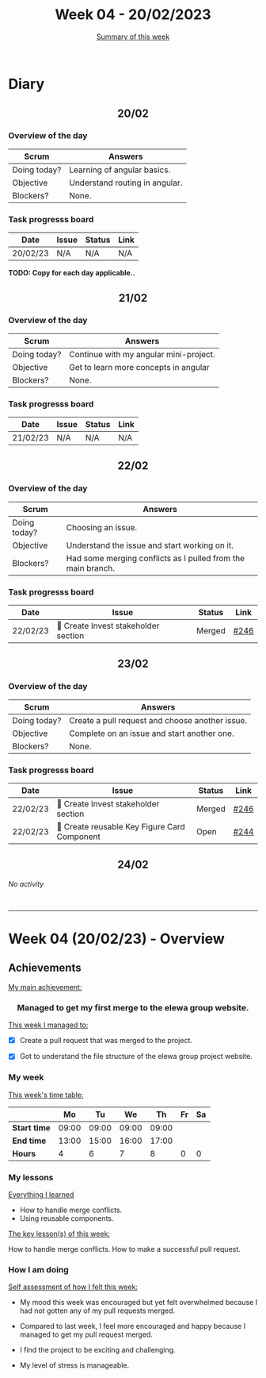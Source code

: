 


<!-- 
  Welcome to your weekly agenda.
  In this agenda, you will note down day to day progress.
-->

<h1 align="center">Week 04 - 20/02/2023</h1>

<p align="center"><a href="#summary">Summary of this week</a></p>

<br/>

<!-- 
  -- SECTION: OVERVIEW
  -- For each day, fill out your diary
  -->

<h1>Diary</h1>

<h2 align="center">20/02</h2>

### Overview of the day

<!-- Fill out the daily scrum table 
  -- Doing today? - What are you working on today?
  -- Objective?   - What do you hope to achieve today?
  -- Blockers?    - Any blockers? Anywhere you need help?
-->

| Scrum	       | Answers 	| 
|----------	   |-------	  |
| Doing today? | Learning of angular basics.         |
| Objective    | Understand routing in angular.         |
| Blockers?    | None.         |

### Task progresss board

<!-- List all the tasks and bounties in progress this week -->

| Date     	| Issue 	| Status 	| Link 	|
|----------	|-------	|--------	|------	|
| 20/02/23 	| N/A  | N/A | N/A |


**TODO: Copy for each day applicable..**

<h2 align="center">21/02</h2>

### Overview of the day

<!-- Fill out the daily scrum table 
  -- Doing today? - What are you working on today?
  -- Objective?   - What do you hope to achieve today?
  -- Blockers?    - Any blockers? Anywhere you need help?
-->

| Scrum	       | Answers 	| 
|----------	   |-------	  |
| Doing today? | Continue with my angular mini-project.         |
| Objective    | Get to learn more concepts in angular         |
| Blockers?    | None.         |

### Task progresss board

<!-- List all the tasks and bounties in progress this week -->

| Date     	| Issue 	| Status 	| Link 	|
|----------	|-------	|--------	|------	|
| 21/02/23 	| N/A  | N/A | N/A |

<h2 align="center">22/02</h2>

### Overview of the day

<!-- Fill out the daily scrum table 
  -- Doing today? - What are you working on today?
  -- Objective?   - What do you hope to achieve today?
  -- Blockers?    - Any blockers? Anywhere you need help?
-->

| Scrum	       | Answers 	| 
|----------	   |-------	  |
| Doing today? | Choosing an issue.         |
| Objective    | Understand the issue and start working on it.         |
| Blockers?    | Had some merging conflicts as I pulled from the main branch.         |

### Task progresss board

<!-- List all the tasks and bounties in progress this week -->

| Date     	| Issue 	| Status 	| Link 	|
|----------	|-------	|--------	|------	|
| 22/02/23 	| 🏇 Create Invest stakeholder section | Merged | [#246](https://github.com/italanta/elewa-group/issues/246) |

<h2 align="center">23/02</h2>

### Overview of the day

<!-- Fill out the daily scrum table 
  -- Doing today? - What are you working on today?
  -- Objective?   - What do you hope to achieve today?
  -- Blockers?    - Any blockers? Anywhere you need help?
-->

| Scrum	       | Answers 	| 
|----------	   |-------	  |
| Doing today? | Create a pull request and choose another issue.         |
| Objective    | Complete on an issue and start another one.         |
| Blockers?    |None. |

### Task progresss board

<!-- List all the tasks and bounties in progress this week -->

| Date     	| Issue 	| Status 	| Link 	|
|----------	|-------	|--------	|------	|
| 22/02/23 	| 🏇 Create Invest stakeholder section | Merged | [#246](https://github.com/italanta/elewa-group/issues/246) |
| 22/02/23	| 🏇 Create reusable Key Figure Card Component | Open | [#244](https://github.com/italanta/elewa-group/issues/244) |

<h2 align="center">24/02</h2>

*No activity*


<br/>

<hr id="summary" />
<!-- Fill this section at the end of each week, -->

# Week 04 (20/02/23) - Overview

<!-- What was your main achievement -->
<h2>Achievements</h2>

<u>My main achievement:</u>

<!-- Write the achievement you are most proud off in one line! -->
<h3 align="center">Managed to get my first merge to the elewa group website.</h3>

<!-- List all your achievement -->
<u>This week I managed to:</u>

- [X] Create a pull request that was merged to the project.
- [X] Got to understand the file structure of the elewa group project website. 


### My week
<!-- Keep track of your time table daily -->
<u>This week's time table:</u>

|                | Mo | Tu 	| We 	| Th | Fr | Sa |
|---             |---	|---	|---  |--- |--- |--- |
| **Start time** | 09:00   | 09:00    | 09:00    | 09:00   |    |    |
| **End time**	 | 13:00   | 15:00    | 16:00    |  17:00  |    |    |
| **Hours**	     | 4  | 6   | 7   | 8  | 0  | 0  |


### My lessons
<!-- What did I learn? -->
<u>Everything I learned</u>

- How to handle merge conflicts.
- Using reusable components.

<u>The key lesson(s) of this week:</u>

How to handle merge conflicts.
How to make a successful pull request.

### How I am doing
<!-- How did you feel? -->
<u>Self assessment of how I felt this week:</u>

- My mood this week was encouraged but yet felt overwhelmed because I had not gotten any of my pull requests merged.
  
- Compared to last week, I feel more encouraged and happy because I managed to get my pull request merged.

- I find the project to be exciting and challenging.

- My level of stress is manageable. 